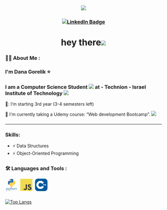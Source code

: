### <div id="header" align="center"> <img src="https://media.giphy.com/media/Vf3ZKdillTMOOaOho0/giphy.gif" width="100"/> </div>
### <div id="badges" align="center"><a href ="https://www.linkedin.com/in/dana-gorelik-0b1995222/" target="_blank"><img src="https://img.shields.io/badge/LinkedIn-blue?style=for-the-badge&logo=linkedin&logoColor=white" alt="LinkedIn Badge"/></a></div>
### <h1 align="center"> hey there<img src="https://media.giphy.com/media/hvRJCLFzcasrR4ia7z/giphy.gif" width="30px"/></h1>
### :woman_technologist: About Me :
### I'm Dana Gorelik :star:
### I am a Computer Science Student  <img src="https://media.giphy.com/media/Oj25fisQ3zhukVWY96/giphy.gif" width="40">  at - Technion - Israel Institute of Technology <img src="https://media.giphy.com/media/4y8dYBbWYe9oKlJdge/giphy.gif" width="30">
🌱: I’m starting 3rd year (3-4 semesters left)

:seedling: I'm currently taking a Udemy course: “Web development Bootcamp”. <img src="https://media.giphy.com/media/juua9i2c2fA0AIp2iq/giphy.gif" width="30">
### <hr>
### Skills:
- :zap: Data Structures
- :zap: Object-Oriented Programming


### :hammer_and_wrench: Languages and Tools :
 <div> <img src="https://raw.githubusercontent.com/devicons/devicon/1119b9f84c0290e0f0b38982099a2bd027a48bf1/icons/python/python-original-wordmark.svg" title="Python" alt="Python" width="40" height="40"/>&nbsp;
   <img src="https://github.com/devicons/devicon/blob/master/icons/javascript/javascript-original.svg" title="JavaScript" alt="JavaScript" width="40" height="40"/>&nbsp;
  <img src="https://raw.githubusercontent.com/tandpfun/skill-icons/59059d9d1a2c092696dc66e00931cc1181a4ce1f/icons/CPP.svg" title="Cpp" alt="Cpp" width="40" height="40"/>&nbsp;
  </div>
  
 <!-- ### :fire: My Stats : 
  [![GitHub Streak](http://github-readme-streak-stats.herokuapp.com?user=your-github-username&theme=dark&background=000000)](https://git.io/streak-stats)
-->
###
[![Top Langs](https://github-readme-stats.vercel.app/api/top-langs/?username=DanaGorelik&layout=compact&theme=vision-friendly-dark)](https://github.com/anuraghazra/github-readme-stats) 

<!--

- 🔭 I’m currently working on ...
- 🌱 I’m currently learning ...
- 👯 I’m looking to collaborate on ...
- 🤔 I’m looking for help with ...
- 💬 Ask me about ...
- 📫 How to reach me: ...
- 😄 Pronouns: ...
- ⚡ Fun fact: ...
-->
